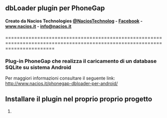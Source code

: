 ## dbLoader plugin per PhoneGap ##
#### Creato da Nacios Technologies <a href="https://twitter.com/NaciosTechnolog" target="_blank">@NaciosTechnolog</a> - <a href="https://www.facebook.com/NaciosTechnologies" target="_blank">Facebook</a> - <a href="www.nacios.it" target="_blank">www.nacios.it</a> - <a href="mailto:info@nacios.it">info@nacios.it</a> ####
=============================================================================================================================

### Plug-in PhoneGap che realizza il caricamento di un database SQLite su sistema Android ###

Per maggiori informazioni consultare il seguente link: http://www.nacios.it/phonegap-dbloader-per-android/

## Installare il plugin nel proprio proprio progetto ##

1) 